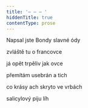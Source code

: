 ```yaml
---
title: '– – – '
hiddenTitle: true
contentType: prose
---
```


Napsal jste Bondy slavné ódy

zvláště tu o francovce

já opět trpěliv jak ovce

přemítám usebrán a tich

co krásy ach skryto ve vrbách

salicylový piju líh
